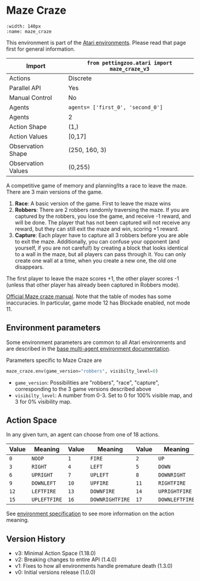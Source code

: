 
# Maze Craze

```{figure} ../_static/videos/multi-agent-environments/maze_craze.gif
:width: 140px
:name: maze_craze
```

This environment is part of the <a href='..'>Atari environments</a>. Please read that page first for general information.

| Import               | `from pettingzoo.atari import maze_craze_v3` |
|----------------------|----------------------------------------------|
| Actions              | Discrete                                     |
| Parallel API         | Yes                                          |
| Manual Control       | No                                           |
| Agents               | `agents= ['first_0', 'second_0']`            |
| Agents               | 2                                            |
| Action Shape         | (1,)                                         |
| Action Values        | [0,17]                                       |
| Observation Shape    | (250, 160, 3)                                |
| Observation Values   | (0,255)                                      |

A competitive game of memory and planning!Its a race to leave the maze. There are 3 main versions of the game.

1. **Race**: A basic version of the game. First to leave the maze wins
2. **Robbers**: There are 2 robbers randomly traversing the maze. If you are captured by the robbers, you lose the game, and receive -1 reward, and will be done. The player that has not been captured will not receive any reward, but they can still exit the maze and win, scoring +1 reward.
3. **Capture**: Each player have to capture all 3 robbers before you are able to exit the maze. Additionally, you can confuse your opponent (and yourself, if you are not careful!) by creating a block that looks identical to a wall in the maze, but all players can pass through it. You can only
create one wall at a time, when you create a new one, the old one disappears.

The first player to leave the maze scores +1, the other player scores -1 (unless that other player has already been captured in Robbers mode).

[Official Maze craze manual](https://atariage.com/manual_html_page.php?SoftwareLabelID=295). Note that the table of modes has some inaccuracies. In particular, game mode 12 has Blockade enabled, not mode 11.

## Environment parameters

Some environment parameters are common to all Atari environments and are described in the [base multi-agent environment documentation](../multi-agent-environments).

Parameters specific to Maze Craze are

``` python
maze_craze.env(game_version="robbers", visibilty_level=0)
```

* `game_version`:  Possibilities are "robbers", "race", "capture", corresponding to the 3 game versions described above
* `visibilty_level`:  A number from 0-3. Set to 0 for 100% visible map, and 3 for 0% visibility map.

## Action Space

In any given turn, an agent can choose from one of 18 actions.

| Value   | Meaning      | Value   | Meaning         | Value   | Meaning        |
|---------|--------------|---------|-----------------|---------|----------------|
| `0`     | `NOOP`       | `1`     | `FIRE`          | `2`     | `UP`           |
| `3`     | `RIGHT`      | `4`     | `LEFT`          | `5`     | `DOWN`         |
| `6`     | `UPRIGHT`    | `7`     | `UPLEFT`        | `8`     | `DOWNRIGHT`    |
| `9`     | `DOWNLEFT`   | `10`    | `UPFIRE`        | `11`    | `RIGHTFIRE`    |
| `12`    | `LEFTFIRE`   | `13`    | `DOWNFIRE`      | `14`    | `UPRIGHTFIRE`  |
| `15`    | `UPLEFTFIRE` | `16`    | `DOWNRIGHTFIRE` | `17`    | `DOWNLEFTFIRE` |

See [environment specification](../env-spec) to see more information on the action meaning.


## Version History

* v3: Minimal Action Space (1.18.0)
* v2: Breaking changes to entire API (1.4.0)
* v1: Fixes to how all environments handle premature death (1.3.0)
* v0: Initial versions release (1.0.0)
